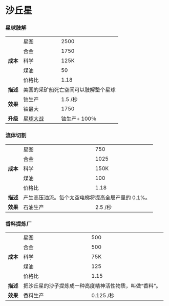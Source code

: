 # 沙丘星
### 星球肢解
<table>
<tbody>
<tr>
<td rowspan="5">
<strong>
成本
</strong>
</td>
<td>
星图
</td>
<td>
2500
</td>
</tr>
<tr>
<td>
合金
</td>
<td>
1750
</td>
</tr>
<tr>
<td>
科学
</td>
<td>
125K
</td>
</tr>
<tr>
<td>
煤油
</td>
<td>
50
</td>
</tr>
<tr>
<td>
价格比
</td>
<td>
1.18
</td>
</tr>
<tr>
<td>
<strong>
描述
</strong>
</td>
<td colspan="2">
美国的采矿船死亡空间可以肢解整个星球
</td>
</tr>
<tr>
<td rowspan="2">
<strong>
效果
</strong>
</td>
<td>
铀生产
</td>
<td>
1.5 /秒
</td>
</tr>
<tr>
<td>
铀最大
</td>
<td>
1750
</td>
</tr>
<tr>
<td>
<strong>
升级
</strong>
</td>
<td>
<a href="#workshop#Planet_Busters">
星球大战
</a>
</td>
<td>
铀生产+ 100％
</td>
</tr>
</tbody>
</table>

### 流体切割
<table>
<tbody>
<tr>
<td rowspan="5">
<strong>
成本
</strong>
</td>
<td>
星图
</td>
<td>
750
</td>
</tr>
<tr>
<td>
合金
</td>
<td>
1025
</td>
</tr>
<tr>
<td>
科学
</td>
<td>
150K
</td>
</tr>
<tr>
<td>
煤油
</td>
<td>
100
</td>
</tr>
<tr>
<td>
价格比
</td>
<td>
1.18
</td>
</tr>
<tr>
<td>
<strong>
描述
</strong>
</td>
<td colspan="2">
产生高压油流。每个太空电梯将提高全局产量的 0.1%。
</td>
</tr>
<tr>
<td>
<strong>
效果
</strong>
</td>
<td>
石油生产
</td>
<td>
2.5 /秒
</td>
</tr>
</tbody>
</table>

### 香料提炼厂
<table>
<tbody>
<tr>
<td rowspan="5">
<strong>
成本
</strong>
</td>
<td>
星图
</td>
<td>
500
</td>
</tr>
<tr>
<td>
合金
</td>
<td>
500
</td>
</tr>
<tr>
<td>
科学
</td>
<td>
75K
</td>
</tr>
<tr>
<td>
煤油
</td>
<td>
125
</td>
</tr>
<tr>
<td>
价格比
</td>
<td>
1.15
</td>
</tr>
<tr>
<td>
<strong>
描述
</strong>
</td>
<td colspan="2">
把沙丘星的沙子提炼成一种高度精神活性物质，叫做“香料”。
</td>
</tr>
<tr>
<td>
<strong>
效果
</strong>
</td>
<td>
香料生产
</td>
<td>
0.125 /秒
</td>
</tr>
</tbody>
</table>
